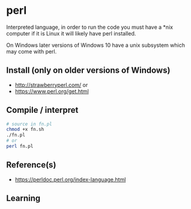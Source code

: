 # perl 

Interpreted language, in order to run the code you must have a *nix computer
if it is Linux it will likely have perl installed.

On Windows later versions of Windows 10 have a unix subsystem which may come with perl.

## Install  (only on older versions of Windows)
* http://strawberryperl.com/
or
* https://www.perl.org/get.html

## Compile / interpret
```bash
# source in fn.pl
chmod +x fn.sh
./fn.pl
# or
perl fn.pl
```
## Reference(s)
* https://perldoc.perl.org/index-language.html

## Learning
